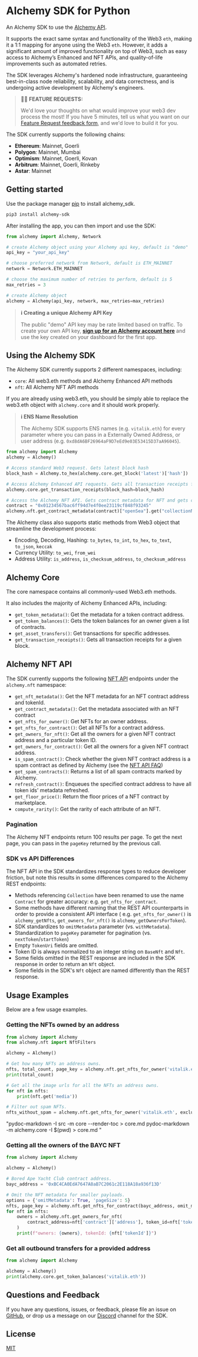 # Alchemy SDK for Python
An Alchemy SDK to use the [Alchemy API](https://www.alchemy.com/).

It supports the exact same syntax and functionality of the Web3 `eth`, 
making it a 1:1 mapping for anyone using the Web3 `eth`. However, it adds a 
significant amount of improved functionality on top of Web3, such as easy 
access to Alchemy’s Enhanced and NFT APIs, and quality-of-life improvements 
such as automated retries. 

The SDK leverages Alchemy's hardened node infrastructure, 
guaranteeing best-in-class node reliability, scalability, and data correctness, 
and is undergoing active development by Alchemy's engineers.

> 🙋‍♀️ **FEATURE REQUESTS:**
>
> We'd love your thoughts on what would improve your web3 dev process the most! If you have 5 minutes, tell us what you want on our [Feature Request feedback form](https://alchemyapi.typeform.com/sdk-feedback), and we'd love to build it for you.

The SDK currently supports the following chains:

- **Ethereum**: Mainnet, Goerli
- **Polygon**: Mainnet, Mumbai
- **Optimism**: Mainnet, Goerli, Kovan
- **Arbitrum**: Mainnet, Goerli, Rinkeby
- **Astar**: Mainnet


## Getting started
Use the package manager [pip](https://pip.pypa.io/en/stable/) to install alchemy_sdk.

```bash
pip3 install alchemy-sdk
```

After installing the app, you can then import and use the SDK:

```python
from alchemy import Alchemy, Network

# create Alchemy object using your Alchemy api key, default is "demo"
api_key = "your_api_key"

# choose preferred network from Network, default is ETH_MAINNET
network = Network.ETH_MAINNET

# choose the maximum number of retries to perform, default is 5
max_retries = 3

# create Alchemy object
alchemy = Alchemy(api_key, network, max_retries=max_retries)
```

> **ℹ️ Creating a unique Alchemy API Key**
>
> The public "demo" API key may be rate limited based on traffic. To create your own API key, **[sign up for an Alchemy account here](https://alchemy.com/?a=SDKquickstart)** and use the key created on your dashboard for the first app.

## Using the Alchemy SDK

The Alchemy SDK currently supports 2 different namespaces, including:

- `core`: All web3.eth methods and Alchemy Enhanced API methods
- `nft`: All Alchemy NFT API methods

If you are already using web3.eth, you should be simply able to replace the web3.eth object with `alchemy.core` and it should work properly.

> **ℹ️ ENS Name Resolution**
>
> The Alchemy SDK supports ENS names (e.g. `vitalik.eth`) for every parameter where you can pass in a Externally Owned Address, or user address (e.g. `0xd8dA6BF26964aF9D7eEd9e03E53415D37aA96045`).

```python
from alchemy import Alchemy
alchemy = Alchemy()

# Access standard Web3 request. Gets latest block hash
block_hash = Alchemy.to_hex(alchemy.core.get_block('latest')['hash'])

# Access Alchemy Enhanced API requests. Gets all transaction receipts for a given block hash.
alchemy.core.get_transaction_receipts(block_hash=block_hash)

# Access the Alchemy NFT API. Gets contract metadata for NFT and gets collection name
contract = "0x01234567bac6ff94d7e4f0ee23119cf848f93245"
alchemy.nft.get_contract_metadata(contract)["openSea"].get("collectionName")
```

The Alchemy class also supports static methods from Web3 object that streamline the development process:
 - Encoding, Decoding, Hashing: `to_bytes`, `to_int`, `to_hex`, `to_text`, `to_json`, `keccak`
 - Currency Utility: `to_wei`, `from_wei`
 - Address Utility: `is_address`, `is_checksum_address`, `to_checksum_address`


## Alchemy Core

The core namespace contains all commonly-used Web3.eth methods.

It also includes the majority of Alchemy Enhanced APIs, including:

- `get_token_metadata()`: Get the metadata for a token contract address.
- `get_token_balances()`: Gets the token balances for an owner given a list of contracts.
- `get_asset_transfers()`: Get transactions for specific addresses.
- `get_transaction_receipts()`: Gets all transaction receipts for a given block.

## Alchemy NFT API

The SDK currently supports the following [NFT API](https://docs.alchemy.com/alchemy/enhanced-apis/nft-api) endpoints
under the `alchemy.nft` namespace:

- `get_nft_metadata()`: Get the NFT metadata for an NFT contract address and tokenId.
- `get_contract_metadata()`: Get the metadata associated with an NFT contract
- `get_nfts_for_owner()`: Get NFTs for an owner address.
- `get_nfts_for_contract()`: Get all NFTs for a contract address.
- `get_owners_for_nft()`: Get all the owners for a given NFT contract address and a particular token ID.
- `get_owners_for_contract()`: Get all the owners for a given NFT contract address.
- `is_spam_contract()`: Check whether the given NFT contract address is a spam contract as defined by Alchemy (see the [NFT API FAQ](https://docs.alchemy.com/alchemy/enhanced-apis/nft-api/nft-api-faq#nft-spam-classification))
- `get_spam_contracts()`: Returns a list of all spam contracts marked by Alchemy.
- `refresh_contract()`: Enqueues the specified contract address to have all token ids' metadata refreshed.
- `get_floor_price()`: Return the floor prices of a NFT contract by marketplace.
- `compute_rarity()`: Get the rarity of each attribute of an NFT.

### Pagination

The Alchemy NFT endpoints return 100 results per page. To get the next page, you can pass in 
the `pageKey` returned by the previous call.

### SDK vs API Differences

The NFT API in the SDK standardizes response types to reduce developer friction, but note this results in some
differences compared to the Alchemy REST endpoints:

- Methods referencing `Collection` have been renamed to use the name `Contract` for greater accuracy: e.g. `get_nfts_for_contract`.
- Some methods have different naming that the REST API counterparts in order to provide a consistent API interface (
  e.g. `get_nfts_for_owner()` is `alchemy_getNfts`, `get_owners_for_nft()` is `alchemy_getOwnersForToken`).
- SDK standardizes to `omitMetadata` parameter (vs. `withMetadata`).
- Standardization to `pageKey` parameter for pagination (vs. `nextToken`/`startToken`)
- Empty `TokenUri` fields are omitted.
- Token ID is always normalized to an integer string on `BaseNft` and `Nft`.
- Some fields omitted in the REST response are included in the SDK response in order to return an `Nft` object.
- Some fields in the SDK's `Nft` object are named differently than the REST response.

## Usage Examples

Below are a few usage examples.

### Getting the NFTs owned by an address

```python
from alchemy import Alchemy
from alchemy.nft import NftFilters

alchemy = Alchemy()

# Get how many NFTs an address owns.
nfts, total_count, page_key = alchemy.nft.get_nfts_for_owner('vitalik.eth')
print(total_count)

# Get all the image urls for all the NFTs an address owns.
for nft in nfts:
    print(nft.get('media'))

# Filter out spam NFTs.
nfts_without_spam = alchemy.nft.get_nfts_for_owner('vitalik.eth', exclude_filters=[NftFilters.SPAM])
```
"pydoc-markdown -I src -m core --render-toc > core.md
pydoc-markdown -m alchemy.core -I $(pwd) > core.md
"
### Getting all the owners of the BAYC NFT

```python
from alchemy import Alchemy

alchemy = Alchemy()

# Bored Ape Yacht Club contract address.
bayc_address = '0xBC4CA0EdA7647A8aB7C2061c2E118A18a936f13D'

# Omit the NFT metadata for smaller payloads.
options = {'omitMetadata': True, 'pageSize': 5}
nfts, page_key = alchemy.nft.get_nfts_for_contract(bayc_address, omit_metadata=True, page_size=5)
for nft in nfts:
    owners = alchemy.nft.get_owners_for_nft(
        contract_address=nft['contract']['address'], token_id=nft['tokenId']
    )
    print(f"owners: {owners}, tokenId: {nft['tokenId']}")
```

### Get all outbound transfers for a provided address

```python
from alchemy import Alchemy

alchemy = Alchemy()
print(alchemy.core.get_token_balances('vitalik.eth'))
```


## Questions and Feedback

If you have any questions, issues, or feedback, please file an issue
on [GitHub](https://github.com/alchemyplatform/alchemy-sdk-js/issues), or drop us a message on
our [Discord](https://discord.com/channels/735965332958871634/983472322998575174) channel for the SDK.

## License

[MIT](https://choosealicense.com/licenses/mit/)
